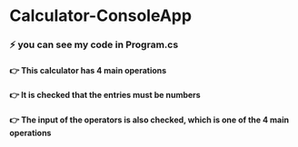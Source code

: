 # Calculator-ConsoleApp
### ⚡ you can see my code in Program.cs
####  :point_right: This calculator has 4 main operations
####  :point_right: It is checked that the entries must be numbers
####  👉 The input of the operators is also checked, which is one of the 4 main operations
